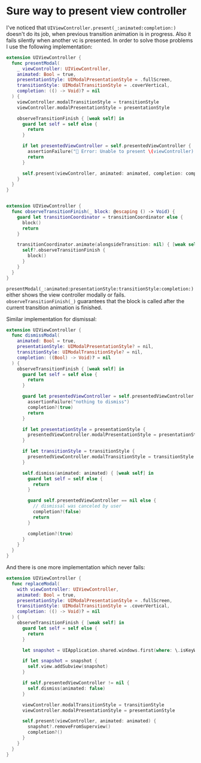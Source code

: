 # Sure way to present view controller

I've noticed that ```UIViewController.present(_:animated:completion:)``` doesn't do its job, when previous transition animation is in progress. Also it fails silently when another vc is presented. In order to solve those problems I use the following implementation:

```swift
extension UIViewController {
  func presentModal(
    _ viewController: UIViewController,
    animated: Bool = true,
    presentationStyle: UIModalPresentationStyle = .fullScreen,
    transitionStyle: UIModalTransitionStyle = .coverVertical,
    completion: (() -> Void)? = nil
  ) {
    viewController.modalTransitionStyle = transitionStyle
    viewController.modalPresentationStyle = presentationStyle

    observeTransitionFinish { [weak self] in
      guard let self = self else {
        return
      }

      if let presentedViewController = self.presentedViewController {
        assertionFailure("🛑 Error: Unable to present \(viewController) because \(self) already presented \(presentedViewController)")
        return
      }

      self.present(viewController, animated: animated, completion: completion)
    }
  }
}


extension UIViewController {
  func observeTransitionFinish(_ block: @escaping () -> Void) {
    guard let transitionCoordinator = transitionCoordinator else {
      block()
      return
    }

    transitionCoordinator.animate(alongsideTransition: nil) { [weak self] _ in
      self?.observeTransitionFinish {
        block()
      }
    }
  }
}
```

```presentModal(_:animated:presentationStyle:transitionStyle:completion:)``` either shows the view controller modally or fails. ```observeTransitionFinish(_)``` guarantees that the block is called after the current transition animation is finished.

Similar implementation for dismissal:

```swift
extension UIViewController {
  func dismissModal(
    animated: Bool = true,
    presentationStyle: UIModalPresentationStyle? = nil,
    transitionStyle: UIModalTransitionStyle? = nil,
    completion: ((Bool) -> Void)? = nil
  ) {
    observeTransitionFinish { [weak self] in
      guard let self = self else {
        return
      }

      guard let presentedViewController = self.presentedViewController else {
        assertionFailure("nothing to dismiss")
        completion?(true)
        return
      }

      if let presentationStyle = presentationStyle {
        presentedViewController.modalPresentationStyle = presentationStyle
      }

      if let transitionStyle = transitionStyle {
        presentedViewController.modalTransitionStyle = transitionStyle
      }

      self.dismiss(animated: animated) { [weak self] in
        guard let self = self else {
          return
        }

        guard self.presentedViewController == nil else {
          // dismissal was canceled by user
          completion?(false)
          return
        }

        completion?(true)
      }
    }
  }
}
```

And there is one more implementation which never fails:

```swift
extension UIViewController {
  func replaceModal(
    with viewController: UIViewController,
    animated: Bool = true,
    presentationStyle: UIModalPresentationStyle = .fullScreen,
    transitionStyle: UIModalTransitionStyle = .coverVertical,
    completion: (() -> Void)? = nil
  ) {
    observeTransitionFinish { [weak self] in
      guard let self = self else {
        return
      }

      let snapshot = UIApplication.shared.windows.first(where: \.isKeyWindow)?.snapshotView(afterScreenUpdates: false)

      if let snapshot = snapshot {
        self.view.addSubview(snapshot)
      }

      if self.presentedViewController != nil {
        self.dismiss(animated: false)
      }

      viewController.modalTransitionStyle = transitionStyle
      viewController.modalPresentationStyle = presentationStyle

      self.present(viewController, animated: animated) {
        snapshot?.removeFromSuperview()
        completion?()
      }
    }
  }
}
```
